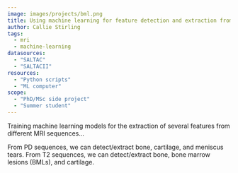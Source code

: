 ```yaml
---
image: images/projects/bml.png
title: Using machine learning for feature detection and extraction from MRI
author: Callie Stirling
tags:
  - mri
  - machine-learning
datasources: 
  - "SALTAC"
  - "SALTACII"
resources: 
  - "Python scripts"
  - "ML computer"
scope: 
  - "PhD/MSc side project"
  - "Summer student"
---
```


Training machine learning models for the extraction of several features from different MRI sequences...


From PD sequences, we can detect/extract bone, cartilage, and meniscus tears.
From T2 sequences, we can detect/extract bone, bone marrow lesions (BMLs), and cartilage.

